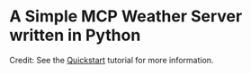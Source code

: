 # A Simple MCP Weather Server written in Python

Credit: See the [Quickstart](https://modelcontextprotocol.io/quickstart) tutorial for more information.
